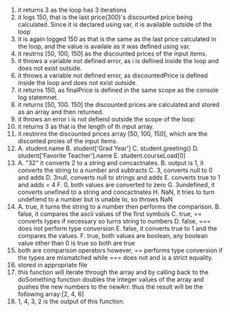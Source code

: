 1. it returns 3 as the loop has 3 iterations
2. it logs 150, that is the last price(300)'s discounted price being calculated. Since it is declared using var, it is available outside of the loop
3. it is again logged 150 as that is the same as the last price calculated in the loop, and the value is availale as it was defined using var. 
4. it reutrns [50, 100, 150] as the discounted prices of the input items. 
5. it throws a variable not defined error, as i is defined inside the loop and does not exist outside.
6. it throws a variable not defined error, as discountedPrice is defined inside the loop and does not exist outside.
7. it returns 150, as finalPrice is defined in the same scope as the console log statemnet.
8. it returns [50, 100. 150] the discounted prices are calculated and stored as an array and then returned. 
9. it throws an error i is not defiend outside the scope of the loop
10. it returns 3 as that is the length of th input array.
11. it reutnrns the discounted prices array [50, 100, 150], which are the disconted prcies of the input items.
12. A. student.name B. student['Grad Year'] C. student.greeting() D. student['Favorite Teacher'].name E. student.courseLoad[0]
13. A. "32" it converts 2 to a string and concactnates.
    B. output is 1, it converts the string to a number and subtracts
    C. 3, converts null to 0 and adds
    D. 3null, converts null to strings and adds
    E. converts true to 1 and adds = 4
    F. 0, both values are converted to zero
    G. 3undefined, it converts unefined to a string and concactnates
    H. NaN, it tries to turn undefiend to a number but is unable to, so throws NaN
14. A. true, it turns the string to a number then performs the comparison.
    B. false, it compares the ascii values of the first symbols
    C. true, == converts types if necessary so turns string to numbers
    D. false, === does not perform type conversion
    E. false, it converts true to 1 and the compares the values.
    F. true, both values are boolean, any boolean value other than 0 is true so both are true
15. both are comparison operators however, == performs type conversion if the types are mismatched while === does not and is a strict equality.
16. stored in appropriate file
17. this function will iterate through the array and by calling back to the doSomething function doubles the integer values of the array and pushes the new numbers to the newArr. thus the result will be the following array:[2, 4, 6]
18. 1, 4, 3, 2 is the output of this function.


